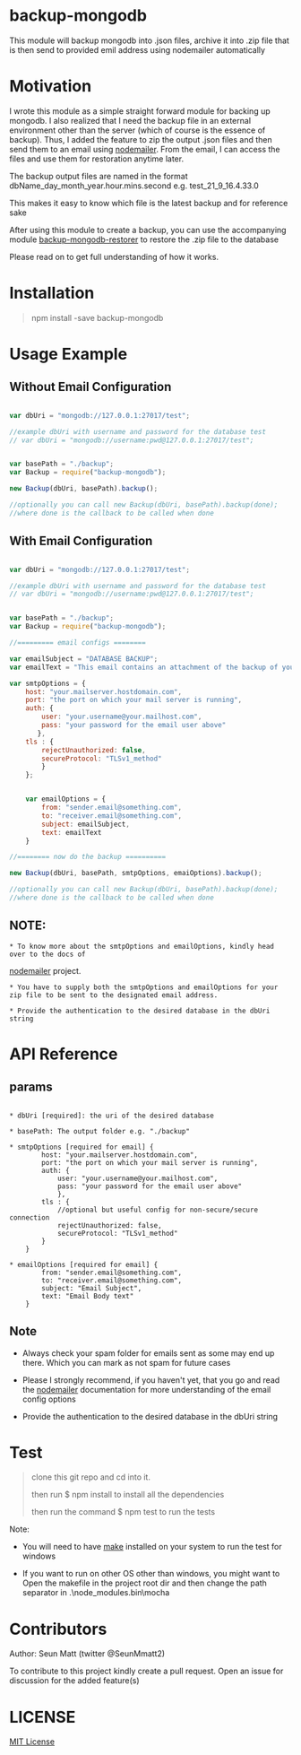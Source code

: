 backup-mongodb
==============

This module will backup mongodb into .json files, archive it into .zip file that is then send to provided emil address using nodemailer automatically

Motivation
==========

I wrote this module as a simple straight forward module for backing up mongodb. I also realized that I need the backup file in an external environment other than the server (which of course is the essence of backup). Thus, I added the feature to zip the output .json files and then send them to an email using 
[nodemailer](https://github.com/nodemailer/nodemailer).
From the email, I can access the files and use them for restoration anytime later.

The backup output files are named in the format
dbName_day_month_year.hour.mins.second
e.g. test_21_9_16.4.33.0


This makes it easy to know which file is the latest backup and for reference sake


After using this module to create a backup, you can use the accompanying module 
[backup-mongodb-restorer](https://github.com/SeunMatt/backup-mongodb-restorer) to restore the .zip file to the database

Please read on to get full understanding of how it works.

Installation
============
> npm install -save backup-mongodb


Usage Example
==============

Without Email Configuration
---------------------------

~~~javascript

var dbUri = "mongodb://127.0.0.1:27017/test";

//example dbUri with username and password for the database test
// var dbUri = "mongodb://username:pwd@127.0.0.1:27017/test";


var basePath = "./backup";
var Backup = require("backup-mongodb");

new Backup(dbUri, basePath).backup();

//optionally you can call new Backup(dbUri, basePath).backup(done);
//where done is the callback to be called when done

~~~

With Email Configuration
------------------------

~~~javascript

var dbUri = "mongodb://127.0.0.1:27017/test";

//example dbUri with username and password for the database test
// var dbUri = "mongodb://username:pwd@127.0.0.1:27017/test";


var basePath = "./backup";
var Backup = require("backup-mongodb");

//========= email configs ========

var emailSubject = "DATABASE BACKUP"; 
var emailText = "This email contains an attachment of the backup of your mongodb in zip format";

var smtpOptions = {
 	host: "your.mailserver.hostdomain.com",
	port: "the port on which your mail server is running",
	auth: {
		user: "your.username@your.mailhost.com",
		pass: "your password for the email user above"
	   },
	tls : { 
		rejectUnauthorized: false,
		secureProtocol: "TLSv1_method"
		}
	};


	var emailOptions = {
		from: "sender.email@something.com",
		to: "receiver.email@something.com",
		subject: emailSubject,
		text: emailText
	}

//======== now do the backup ==========

new Backup(dbUri, basePath, smtpOptions, emaiOptions).backup();

//optionally you can call new Backup(dbUri, basePath).backup(done);
//where done is the callback to be called when done

~~~


NOTE:
-----
	* To know more about the smtpOptions and emailOptions, kindly head over to the docs of
[nodemailer](https://github.com/nodemailer/nodemailer) project.

	* You have to supply both the smtpOptions and emailOptions for your zip file to be sent to the designated email address.

	* Provide the authentication to the desired database in the dbUri string


API Reference
=============

params
------
~~~

* dbUri [required]: the uri of the desired database

* basePath: The output folder e.g. "./backup"

* smtpOptions [required for email] {
		host: "your.mailserver.hostdomain.com",
		port: "the port on which your mail server is running",
		auth: {
			user: "your.username@your.mailhost.com",
			pass: "your password for the email user above"
			},
		tls : { 
			//optional but useful config for non-secure/secure connection
			rejectUnauthorized: false,
			secureProtocol: "TLSv1_method"
		}	
	}

* emailOptions [required for email] {
		from: "sender.email@something.com",
		to: "receiver.email@something.com",
		subject: "Email Subject",
		text: "Email Body text"
	}

~~~

Note
----
* Always check your spam folder for emails sent as some may end up there. Which you can mark as not spam for future cases

* Please I strongly recommend, if you haven't yet, that you go and read the [nodemailer](https://github.com/nodemailer/nodemailer) documentation for more understanding of the email config options

* Provide the authentication to the desired database in the dbUri string

Test
=====
> clone this git repo and cd into it.
>
> then run $ npm install to install all the dependencies
>
> then run the command $ npm test to run the tests

Note:

 * You will need to have [make](http://www.equation.com/servlet/equation.cmd?fa=make) installed on your system to run the test for windows
 
 * If you want to run on other OS other than windows, you might want to 
 Open the makefile in the project root dir and then change the path separator in
 .\node_modules\.bin\mocha


Contributors
============
Author: Seun Matt (twitter @SeunMmatt2)

To contribute to this project kindly create a pull request. Open an issue for discussion for the 
added feature(s)

LICENSE
========
[MIT License](https://github.com/SeunMatt/backup-mongodb/blob/master/LICENSE)

